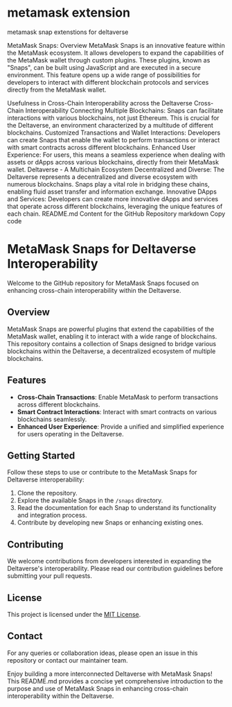 # metamask extension
metamask snap extenstions for deltaverse


MetaMask Snaps: Overview
MetaMask Snaps is an innovative feature within the MetaMask ecosystem. It allows developers to expand the capabilities of the MetaMask wallet through custom plugins. These plugins, known as "Snaps", can be built using JavaScript and are executed in a secure environment. This feature opens up a wide range of possibilities for developers to interact with different blockchain protocols and services directly from the MetaMask wallet.

Usefulness in Cross-Chain Interoperability across the Deltaverse
Cross-Chain Interoperability
Connecting Multiple Blockchains: Snaps can facilitate interactions with various blockchains, not just Ethereum. This is crucial for the Deltaverse, an environment characterized by a multitude of different blockchains.
Customized Transactions and Wallet Interactions: Developers can create Snaps that enable the wallet to perform transactions or interact with smart contracts across different blockchains.
Enhanced User Experience: For users, this means a seamless experience when dealing with assets or dApps across various blockchains, directly from their MetaMask wallet.
Deltaverse - A Multichain Ecosystem
Decentralized and Diverse: The Deltaverse represents a decentralized and diverse ecosystem with numerous blockchains. Snaps play a vital role in bridging these chains, enabling fluid asset transfer and information exchange.
Innovative DApps and Services: Developers can create more innovative dApps and services that operate across different blockchains, leveraging the unique features of each chain.
README.md Content for the GitHub Repository
markdown
Copy code
# MetaMask Snaps for Deltaverse Interoperability

Welcome to the GitHub repository for MetaMask Snaps focused on enhancing cross-chain interoperability within the Deltaverse.

## Overview

MetaMask Snaps are powerful plugins that extend the capabilities of the MetaMask wallet, enabling it to interact with a wide range of blockchains. This repository contains a collection of Snaps designed to bridge various blockchains within the Deltaverse, a decentralized ecosystem of multiple blockchains.

## Features

- **Cross-Chain Transactions**: Enable MetaMask to perform transactions across different blockchains.
- **Smart Contract Interactions**: Interact with smart contracts on various blockchains seamlessly.
- **Enhanced User Experience**: Provide a unified and simplified experience for users operating in the Deltaverse.

## Getting Started

Follow these steps to use or contribute to the MetaMask Snaps for Deltaverse interoperability:

1. Clone the repository.
2. Explore the available Snaps in the `/snaps` directory.
3. Read the documentation for each Snap to understand its functionality and integration process.
4. Contribute by developing new Snaps or enhancing existing ones.

## Contributing

We welcome contributions from developers interested in expanding the Deltaverse's interoperability. Please read our contribution guidelines before submitting your pull requests.

## License

This project is licensed under the [MIT License](LICENSE.md).

## Contact

For any queries or collaboration ideas, please open an issue in this repository or contact our maintainer team.

Enjoy building a more interconnected Deltaverse with MetaMask Snaps!
This README.md provides a concise yet comprehensive introduction to the purpose and use of MetaMask Snaps in enhancing cross-chain interoperability within the Deltaverse. ​
